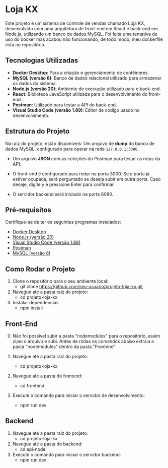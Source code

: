 
# Loja KX

Este projeto é um sistema de controle de vendas chamado Loja KX, desenvolvido com uma arquitetura de front-end em React e back-end em Node.js, utilizando um banco de dados MySQL. Foi feita uma tentativa de uso do docker mas acabou não funcionando, de todo modo, meu dockerfile está no repositório.

## Tecnologias Utilizadas

- **Docker Desktop**: Para a criação e gerenciamento de contêineres.
- **MySQL (versão 8)**: Banco de dados relacional utilizado para armazenar os dados do sistema.
- **Node.js (versão 20)**: Ambiente de execução utilizado para o back-end.
- **React**: Biblioteca JavaScript utilizada para o desenvolvimento do front-end.
- **Postman**: Utilizado para testar a API do back-end.
- **Visual Studio Code (versão 1.89)**: Editor de código usado no desenvolvimento.

## Estrutura do Projeto

Na raiz do projeto, estão disponíveis:
 Um arquivo de **dump** do banco de dados MySQL, configurado para operar na rede `127.0.0.1:3306`.
- Um arquivo **JSON** com as coleções do Postman para testar as rotas da API.

-  O front-end é configurado para rodar na porta 3000. Se a porta já estiver ocupada, será perguntado se deseja subir em outra porta. Caso deseje, digite y e pressione Enter para confirmar.
-  O servidor backend será iniciado na porta 8080.

## Pré-requisitos

Certifique-se de ter os seguintes programas instalados:

- [Docker Desktop](https://www.docker.com/products/docker-desktop)
- [Node.js (versão 20)](https://nodejs.org/)
- [Visual Studio Code (versão 1.89)](https://code.visualstudio.com/)
- [Postman](https://www.postman.com/)
- [MySQL (versão 8)](https://dev.mysql.com/downloads/installer/)

## Como Rodar o Projeto

1. Clone o repositório para o seu ambiente local:
    - git clone https://github.com/seu-usuario/projeto-loja-kx.git
2.  Navegue até a pasta raiz do projeto:
    - cd projeto-loja-kx
3. Instalar dependencias
    - npm install
## Front-End
0. Não foi possível subir a pasta "nodemodules" para o repositório, assim zipei o arquivo e subi. Antes de rodas os comandos abaixo extraia a pasta "nodemodules" dentro da pasta "Frontend"

1. Navegue até a pasta raiz do projeto:
    - cd projeto-loja-kx
2. Navegue até a pasta do frontend:
    - cd frontend
3. Execute o comando para iniciar o servidor de desenvolvimento:
    - npm run dev
## Backend
1. Navegue até a pasta raiz do projeto:
    - cd projeto-loja-kx
2. Navegue até a pasta do backend:
    - cd api-node
3. Execute o comando para iniciar o servidor backend:
    - npm run dev
  